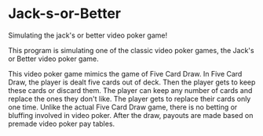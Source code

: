 # Jack-s-or-Better
Simulating the jack's or better video poker game!

This program is simulating one of the classic video poker games, the Jack's or Better video poker game.

This video poker game mimics the game of Five Card Draw.
In Five Card Draw, the player is dealt five cards out of deck.
Then the player gets to keep these cards or discard them.
The player can keep any number of cards and replace the ones they don't like.
The player gets to replace their cards only one time.
Unlike the actual Five Card Draw game, there is no betting or bluffing involved in video poker.
After the draw, payouts are made based on premade video poker pay tables.

